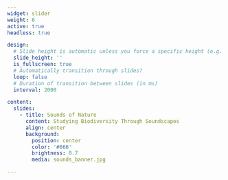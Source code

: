 ```yaml
---
widget: slider
weight: 6
active: true
headless: true

design:
  # Slide height is automatic unless you force a specific height (e.g. '400px')
  slide_height: ''
  is_fullscreen: true
  # Automatically transition through slides?
  loop: false
  # Duration of transition between slides (in ms)
  interval: 2000

content:
  slides:
    - title: Sounds of Nature
      content: Studying Biodiversity Through Soundscapes
      align: center
      background:
        position: center
        color: '#666'
        brightness: 0.7
        media: sounds_banner.jpg

---
```

